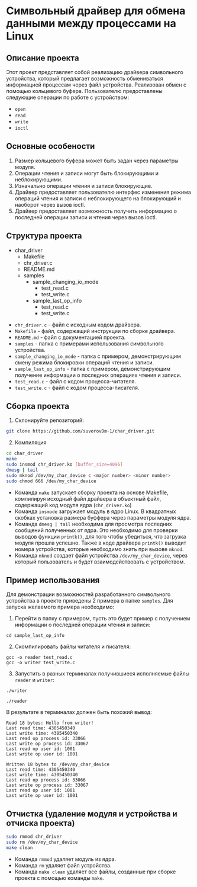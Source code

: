# Символьный драйвер для обмена данными между процессами на Linux

## Описание проекта
Этот проект представляет собой реализацию драйвера символьного устройства, 
который предлагает возможность обмениваться информацией процессам через файл устройства.
Реализован обмен с помощью кольцевого буфера.
Пользователю предоставлены следующие операции по работе с устройством:
 - `open`
 - `read`
 - `write`
 - `ioctl`

## Основные особености
 1. Размер кольцевого буфера может быть задан через параметры модуля.
 2. Операции чтения и записи могут быть блокирующими и неблокирующими.
 3. Изначально операции чтения и записи блокирующие.
 4. Драйвер предоставляет пользователю интерфес изменения режима операций чтения и записи с неблокирующего на блокирующий и наоборот через вызов ioctl.
 5. Драйвер предоставляет возможность получить информацию о последней операции записи и чтения через вызов ioctl.

## Структура проекта
* char_driver
    * Makefile
    * chr_driver.c
    * README.md
    * samples
        * sample_changing_io_mode
            * test_read.c</br>
            * test_write.c
        * sample_last_op_info</br>
            * test_read.c
            * test_write.c

 - `chr_driver.c` - файл с исходным кодом драйвера.
 - `Makefile` - файл, содержащий инструкции по сборке драйвера.
 - `README.md` - файл с документацией проекта.
 - `samples` - папка с примерами использования символьного устройства.
 - `sample_changing_io_mode` - папка с примером, демонстрирующим смену режима блокировки операций чтения и записи.
 - `sample_last_op_info` - папка с примером, демонстрирующим получение информации о последних операциях чтения и записи.
 - `test_read.c` - файл с кодом процесса-читателя.
 - `test_write.c` - файл с кодом процесса-писателя.

## Сборка проекта
 1. Склонируйте репозиторий:
```bash
git clone https://github.com/suvorovDm-1/char_driver.git
```
 2. Компиляция
```bash
cd char_driver
make
sudo insmod chr_driver.ko [buffer_size=4096]
dmesg | tail 
sudo mknod /dev/my_char_device c <major number> <minor number>
sudo chmod 666 /dev/my_char_device
```
 - Команда `make` запускает сборку проекта на основе Makefile, компилируя исходный файл драйвера в объектный файл, содержащий код модуля ядра (`chr_driver.ko`)
 - Команда `insmode` загружает модуль в ядро Linux. В квадратных скобках установка размера буффера через параметры модуля ядра.
 - Команда `dmesg | tail` необходима для просмотра последних сообщений полученных от ядра. Это необходимо для проверки выводов функции `printk()`, для того чтобы убедиться, что загрузка модуля прошла успешно. Также в коде драйвера `printk()` выводит номера устройства, которые необходимо знать при вызове `mknod`.
 - Команда `mknod` создает файл устройства `/dev/my_char_device`, через который пользователь и будет взаимодействовать с устройством.

## Пример использования
Для демонстрации возможностей разработанного символьного устройства в проекте приведены 2 примера в папке `samples`.
Для запуска желаемого примера необходимо:
 1. Перейти в папку с примером, пусть это будет пример с получением информации о последней операции чтения и записи:
```bush
cd sample_last_op_info
```
 2. Скомпилировать файлы читателя и писателя:
```bush
gcc -o reader test_read.c
gcc -o writer test_write.c
```
 3. Запустить в разных терминалах получившиеся исполняемые файлы `reader` и `writer`:
```bush
./writer
```
```bush
./reader
```

В результате в терминалах должен быть похожий вывод:
```bush
Read 18 bytes: Hello from writer!
Last read time: 4305450340
Last write time: 4305450340
Last read op process id: 33066
Last write op process id: 33067
Last read op user id: 1001
Last write op user id: 1001
```
```bush
Written 18 bytes to /dev/my_char_device
Last read time: 4305450340
Last write time: 4305450340
Last read op process id: 33066
Last write op process id: 33067
Last read op user id: 1001
Last write op user id: 1001
```

## Отчистка (удаление модуля и устройства и отчиска проекта)
```bash
sudo rmmod chr_driver
sudo rm /dev/my_char_device
make clean
```

 - Команда `rmmod` удаляет модуль из ядра.
 - Команда `rm` удаляет файл устройства.
 - Команда `make clean` удаляет все файлы, созданные при сборке проекта с помощью команды `make`.